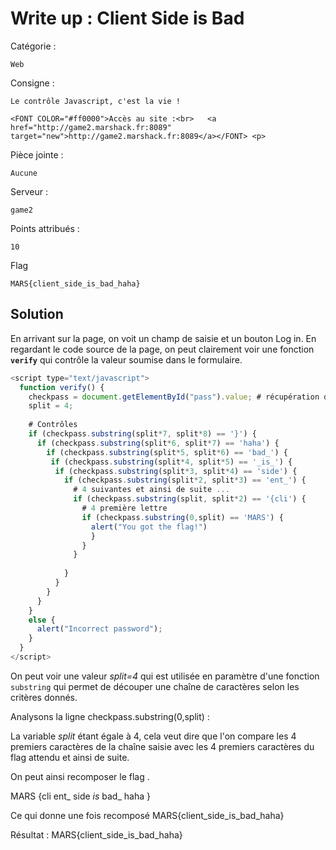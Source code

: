 # Write up : Client Side is Bad

Catégorie :

```
Web
```

Consigne :

```
Le contrôle Javascript, c'est la vie !

<FONT COLOR="#ff0000">Accès au site :<br>   <a href="http://game2.marshack.fr:8089" target="new">http://game2.marshack.fr:8089</a></FONT> <p>
```

Pièce jointe :

```
Aucune
```

Serveur : 

```
game2
```

Points attribués :

```
10
```

Flag

```
MARS{client_side_is_bad_haha}
```



## Solution

En arrivant sur la page, on voit un champ de saisie et un bouton Log in.
En regardant le code source de la page, on peut clairement voir une fonction **`verify`** qui contrôle la valeur soumise dans le formulaire.

``` javascript
<script type="text/javascript">
  function verify() {
    checkpass = document.getElementById("pass").value; # récupération de la valeur saisie
    split = 4;
	
	# Contrôles
    if (checkpass.substring(split*7, split*8) == '}') {
      if (checkpass.substring(split*6, split*7) == 'haha') {
        if (checkpass.substring(split*5, split*6) == 'bad_') {
         if (checkpass.substring(split*4, split*5) == '_is_') {
          if (checkpass.substring(split*3, split*4) == 'side') {
            if (checkpass.substring(split*2, split*3) == 'ent_') {
              # 4 suivantes et ainsi de suite ...
              if (checkpass.substring(split, split*2) == '{cli') {
                # 4 première lettre
                if (checkpass.substring(0,split) == 'MARS') {
                  alert("You got the flag!")
                  }
                }
              }
      
            }
          }
        }
      }
    }
    else {
      alert("Incorrect password");
    }
  }
</script>
```

On peut voir une valeur *split=4* qui est utilisée en paramètre d'une fonction `substring` qui permet de découper une chaîne de caractères selon les critères donnés.



Analysons la ligne checkpass.substring(0,split) :

La variable *split* étant égale à 4, cela veut dire que l'on compare les 4 premiers caractères de la chaîne saisie avec les 4 premiers caractères du flag attendu et ainsi de suite.

On peut ainsi recomposer le flag .

MARS
{cli
ent_
side
_is_
bad_
haha
}

Ce qui donne une fois recomposé MARS{client_side_is_bad_haha}



Résultat : MARS{client_side_is_bad_haha}